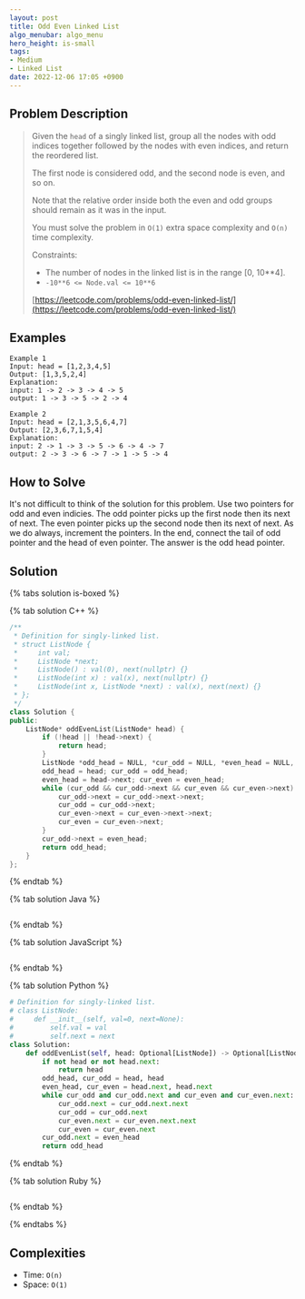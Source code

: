 ```yaml
---
layout: post
title: Odd Even Linked List
algo_menubar: algo_menu
hero_height: is-small
tags:
- Medium
- Linked List
date: 2022-12-06 17:05 +0900
---
```

## Problem Description
> Given the `head` of a singly linked list, group all the nodes with odd indices together followed by
> the nodes with even indices, and return the reordered list.
>
> The first node is considered odd, and the second node is even, and so on.
>
> Note that the relative order inside both the even and odd groups should remain as it was in the input.
>
> You must solve the problem in `O(1)` extra space complexity and `O(n)` time complexity.
>
> Constraints:
> - The number of nodes in the linked list is in the range [0, 10**4].
> - `-10**6 <= Node.val <= 10**6`
>
> [https://leetcode.com/problems/odd-even-linked-list/](https://leetcode.com/problems/odd-even-linked-list/)

## Examples
```
Example 1
Input: head = [1,2,3,4,5]
Output: [1,3,5,2,4]
Explanation:
input: 1 -> 2 -> 3 -> 4 -> 5
output: 1 -> 3 -> 5 -> 2 -> 4
```

```
Example 2
Input: head = [2,1,3,5,6,4,7]
Output: [2,3,6,7,1,5,4]
Explanation:
input: 2 -> 1 -> 3 -> 5 -> 6 -> 4 -> 7
output: 2 -> 3 -> 6 -> 7 -> 1 -> 5 -> 4
```

## How to Solve

It's not difficult to think of the solution for this problem.
Use two pointers for odd and even indicies.
The odd pointer picks up the first node then its next of next.
The even pointer picks up the second node then its next of next.
As we do always, increment the pointers.
In the end, connect the tail of odd pointer and the head of even pointer.
The answer is the odd head pointer.

## Solution

{% tabs solution is-boxed %}

{% tab solution C++ %}
```cpp
/**
 * Definition for singly-linked list.
 * struct ListNode {
 *     int val;
 *     ListNode *next;
 *     ListNode() : val(0), next(nullptr) {}
 *     ListNode(int x) : val(x), next(nullptr) {}
 *     ListNode(int x, ListNode *next) : val(x), next(next) {}
 * };
 */
class Solution {
public:
    ListNode* oddEvenList(ListNode* head) {
        if (!head || !head->next) {
            return head;
        }
        ListNode *odd_head = NULL, *cur_odd = NULL, *even_head = NULL, *cur_even = NULL;
        odd_head = head; cur_odd = odd_head;
        even_head = head->next; cur_even = even_head;
        while (cur_odd && cur_odd->next && cur_even && cur_even->next) {
            cur_odd->next = cur_odd->next->next;
            cur_odd = cur_odd->next;
            cur_even->next = cur_even->next->next;
            cur_even = cur_even->next;
        }
        cur_odd->next = even_head;
        return odd_head;
    }
};
```
{% endtab %}

{% tab solution Java %}
```java

```
{% endtab %}

{% tab solution JavaScript %}
```js

```
{% endtab %}

{% tab solution Python %}
```python
# Definition for singly-linked list.
# class ListNode:
#     def __init__(self, val=0, next=None):
#         self.val = val
#         self.next = next
class Solution:
    def oddEvenList(self, head: Optional[ListNode]) -> Optional[ListNode]:
        if not head or not head.next:
            return head
        odd_head, cur_odd = head, head
        even_head, cur_even = head.next, head.next
        while cur_odd and cur_odd.next and cur_even and cur_even.next:
            cur_odd.next = cur_odd.next.next
            cur_odd = cur_odd.next
            cur_even.next = cur_even.next.next
            cur_even = cur_even.next
        cur_odd.next = even_head
        return odd_head
```
{% endtab %}

{% tab solution Ruby %}
```ruby

```
{% endtab %}

{% endtabs %}


## Complexities
- Time: `O(n)`
- Space: `O(1)`
